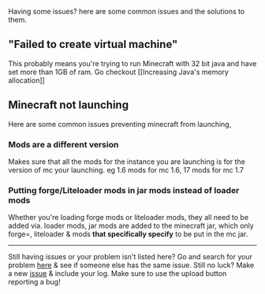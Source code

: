 Having some issues? here are some common issues and the solutions to them.

## "Failed to create virtual machine"
This probably means you're trying to run Minecraft with 32 bit java and have set more than 1GB of ram. Go checkout [[Increasing Java's memory allocation]]

## Minecraft not launching
Here are some common issues preventing minecraft from launching,

### Mods are a different version
Makes sure that all the mods for the instance you are launching is for the version of mc your launching. eg 1.6 mods for mc 1.6, 17 mods for mc 1.7

### Putting forge/Liteloader mods in jar mods instead of loader mods
Whether you're loading forge mods or liteloader mods, they all need to be added via. loader mods, jar mods are added to the minecraft jar, which only forge=, liteloader & mods **that specifically specify** to be put in the mc jar.

***
Still having issues or your problem isn't listed here? Go and search for your problem [here](https://github.com/MultiMC/MultiMC5/issues) & see if someone else has the same issue. Still no luck? Make a new [issue](https://github.com/MultiMC/MultiMC5/issues/new) & include your log. Make sure to use the upload button reporting a bug!